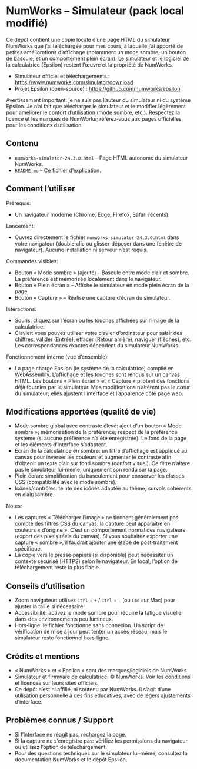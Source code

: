 # NumWorks – Simulateur (pack local modifié)

Ce dépôt contient une copie locale d’une page HTML du simulateur NumWorks que j’ai téléchargée pour mes cours, à laquelle j’ai apporté de petites améliorations d’affichage (notamment un mode sombre, un bouton de bascule, et un comportement plein écran). Le simulateur et le logiciel de la calculatrice (Epsilon) restent l’œuvre et la propriété de NumWorks.

- Simulateur officiel et téléchargements : https://www.numworks.com/simulator/download
- Projet Epsilon (open-source) : https://github.com/numworks/epsilon

Avertissement important: je ne suis pas l’auteur du simulateur ni du système Epsilon. Je n’ai fait que télécharger le simulateur et le modifier légèrement pour améliorer le confort d’utilisation (mode sombre, etc.). Respectez la licence et les marques de NumWorks; référez‑vous aux pages officielles pour les conditions d’utilisation.

## Contenu

- `numworks-simulator-24.3.0.html` – Page HTML autonome du simulateur NumWorks.
- `README.md` – Ce fichier d’explication.

## Comment l’utiliser

Prérequis:
- Un navigateur moderne (Chrome, Edge, Firefox, Safari récents).

Lancement:
- Ouvrez directement le fichier `numworks-simulator-24.3.0.html` dans votre navigateur (double‑clic ou glisser‑déposer dans une fenêtre de navigateur). Aucune installation ni serveur n’est requis.

Commandes visibles:
- Bouton « Mode sombre » (ajouté) – Bascule entre mode clair et sombre. La préférence est mémorisée localement dans le navigateur.
- Bouton « Plein écran » – Affiche le simulateur en mode plein écran de la page.
- Bouton « Capture » – Réalise une capture d’écran du simulateur.

Interactions:
- Souris: cliquez sur l’écran ou les touches affichées sur l’image de la calculatrice.
- Clavier: vous pouvez utiliser votre clavier d’ordinateur pour saisir des chiffres, valider (Entrée), effacer (Retour arrière), naviguer (flèches), etc. Les correspondances exactes dépendent du simulateur NumWorks.

Fonctionnement interne (vue d’ensemble):
- La page charge Epsilon (le système de la calculatrice) compilé en WebAssembly. L’affichage et les touches sont rendus sur un canvas HTML. Les boutons « Plein écran » et « Capture » pilotent des fonctions déjà fournies par le simulateur. Mes modifications n’altèrent pas le cœur du simulateur; elles ajustent l’interface et l’apparence côté page web.

## Modifications apportées (qualité de vie)

- Mode sombre global avec contraste élevé: ajout d’un bouton « Mode sombre »; mémorisation de la préférence; respect de la préférence système (si aucune préférence n’a été enregistrée). Le fond de la page et les éléments d’interface s’adaptent.
- Écran de la calculatrice en sombre: un filtre d’affichage est appliqué au canvas pour inverser les couleurs et augmenter le contraste afin d’obtenir un texte clair sur fond sombre (confort visuel). Ce filtre n’altère pas le simulateur lui‑même, uniquement son rendu sur la page.
- Plein écran: simplification du basculement pour conserver les classes CSS (compatibilité avec le mode sombre).
- Icônes/contrôles: teinte des icônes adaptée au thème, survols cohérents en clair/sombre.

Notes:
- Les captures « Télécharger l’image » ne tiennent généralement pas compte des filtres CSS du canvas: la capture peut apparaître en couleurs « d’origine ». C’est un comportement normal des navigateurs (export des pixels réels du canvas). Si vous souhaitez exporter une capture « sombre », il faudrait ajouter une étape de post‑traitement spécifique.
- La copie vers le presse‑papiers (si disponible) peut nécessiter un contexte sécurisé (HTTPS) selon le navigateur. En local, l’option de téléchargement reste la plus fiable.

## Conseils d’utilisation

- Zoom navigateur: utilisez `Ctrl` + `+` / `Ctrl` + `-` (ou `Cmd` sur Mac) pour ajuster la taille si nécessaire.
- Accessibilité: activez le mode sombre pour réduire la fatigue visuelle dans des environnements peu lumineux.
- Hors‑ligne: le fichier fonctionne sans connexion. Un script de vérification de mise à jour peut tenter un accès réseau, mais le simulateur reste fonctionnel hors‑ligne.

## Crédits et mentions

- « NumWorks » et « Epsilon » sont des marques/logiciels de NumWorks. 
- Simulateur et firmware de calculatrice: © NumWorks. Voir les conditions et licences sur leurs sites officiels.
- Ce dépôt n’est ni affilié, ni soutenu par NumWorks. Il s’agit d’une utilisation personnelle à des fins éducatives, avec de légers ajustements d’interface.

## Problèmes connus / Support

- Si l’interface ne réagit pas, rechargez la page.
- Si la capture ne s’enregistre pas: vérifiez les permissions du navigateur ou utilisez l’option de téléchargement.
- Pour des questions techniques sur le simulateur lui‑même, consultez la documentation NumWorks et le dépôt Epsilon.

